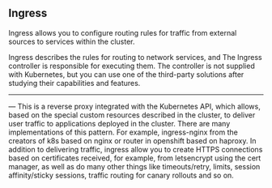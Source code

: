 ## Ingress

Ingress allows you to configure routing rules for traffic from external sources to services within the cluster.

Ingress describes the rules for routing to network services, and
The Ingress controller is responsible for executing them. The controller is not supplied with Kubernetes, but you can use one of the third-party solutions after studying their capabilities and features.

-----

— This is a reverse proxy integrated with the Kubernetes API, which allows, based on the special custom resources described in the cluster, to deliver user traffic to applications deployed in the cluster. There are many implementations of this pattern. For example, ingress-nginx from the creators of k8s based on nginx or router in openshift based on haproxy. In addition to delivering traffic, ingress allow you to create HTTPS connections based on certificates received, for example, from letsencrypt using the cert manager, as well as do many other things like timeouts/retry, limits, session affinity/sticky sessions, traffic routing for canary rollouts and so on.